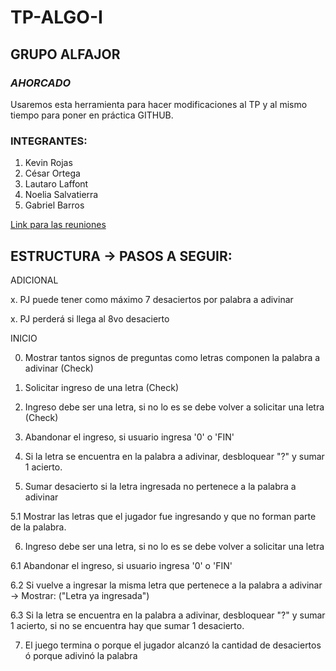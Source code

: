 # **TP-ALGO-I**
## **GRUPO ALFAJOR**
### **_AHORCADO_**
Usaremos esta herramienta para hacer modificaciones al TP y al mismo tiempo para poner en práctica GITHUB.
### INTEGRANTES:
1. Kevin Rojas
2. César Ortega
3. Lautaro Laffont
4. Noelia Salvatierra
5. Gabriel Barros

[Link para las reuniones](https://meet.google.com/jep-yrow-rbn)

## ESTRUCTURA -> PASOS A SEGUIR:
ADICIONAL

x. PJ puede tener como máximo 7 desaciertos por palabra a adivinar

x. PJ perderá si llega al 8vo desacierto

INICIO

0. Mostrar tantos signos de preguntas como letras componen la palabra a adivinar (Check)

1. Solicitar ingreso de una letra (Check)

2. Ingreso debe ser una letra, si no lo es se debe volver a solicitar una letra (Check)

3. Abandonar el ingreso, si usuario ingresa '0' o 'FIN'

4. Si la letra se encuentra en la palabra a adivinar, desbloquear "?" y sumar 1 acierto.

5. Sumar desacierto si la letra ingresada no pertenece a la palabra a adivinar

5.1 Mostrar las letras que el jugador fue ingresando y que no forman parte de la palabra.

6.  Ingreso debe ser una letra, si no lo es se debe volver a solicitar una letra

6.1 Abandonar el ingreso, si usuario ingresa '0' o 'FIN'

6.2 Si vuelve a ingresar la misma letra que pertenece a la palabra a adivinar -> Mostrar: ("Letra ya ingresada")

6.3 Si la letra se encuentra en la palabra a adivinar, desbloquear "?" y sumar 1 acierto, si no se encuentra hay que sumar 1 desacierto.

7. El juego termina o porque el jugador alcanzó la cantidad de desaciertos ó porque adivinó la palabra
